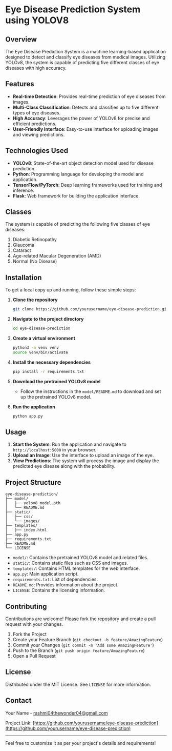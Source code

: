 

# Eye Disease Prediction System using YOLOV8

## Overview

The Eye Disease Prediction System is a machine learning-based application designed to detect and classify eye diseases from medical images. Utilizing YOLOv8, the system is capable of predicting five different classes of eye diseases with high accuracy.

## Features

- **Real-time Detection**: Provides real-time prediction of eye diseases from images.
- **Multi-Class Classification**: Detects and classifies up to five different types of eye diseases.
- **High Accuracy**: Leverages the power of YOLOv8 for precise and efficient predictions.
- **User-Friendly Interface**: Easy-to-use interface for uploading images and viewing predictions.

## Technologies Used

- **YOLOv8**: State-of-the-art object detection model used for disease prediction.
- **Python**: Programming language for developing the model and application.
- **TensorFlow/PyTorch**: Deep learning frameworks used for training and inference.
- **Flask**: Web framework for building the application interface.

## Classes

The system is capable of predicting the following five classes of eye diseases:

1. Diabetic Retinopathy
2. Glaucoma
3. Cataract
4. Age-related Macular Degeneration (AMD)
5. Normal (No Disease)

## Installation

To get a local copy up and running, follow these simple steps:

1. **Clone the repository**
    ```bash
    git clone https://github.com/yourusername/eye-disease-prediction.git
    ```

2. **Navigate to the project directory**
    ```bash
    cd eye-disease-prediction
    ```

3. **Create a virtual environment**
    ```bash
    python3 -m venv venv
    source venv/bin/activate
    ```

4. **Install the necessary dependencies**
    ```bash
    pip install -r requirements.txt
    ```

5. **Download the pretrained YOLOv8 model**
    - Follow the instructions in the `model/README.md` to download and set up the pretrained YOLOv8 model.

6. **Run the application**
    ```bash
    python app.py
    ```

## Usage

1. **Start the System**: Run the application and navigate to `http://localhost:5000` in your browser.
2. **Upload an Image**: Use the interface to upload an image of the eye.
3. **View Predictions**: The system will process the image and display the predicted eye disease along with the probability.

## Project Structure

```
eye-disease-prediction/
├── model/
│   ├── yolov8_model.pth
│   └── README.md
├── static/
│   ├── css/
│   └── images/
├── templates/
│   ├── index.html
├── app.py
├── requirements.txt
├── README.md
└── LICENSE
```

- `model/`: Contains the pretrained YOLOv8 model and related files.
- `static/`: Contains static files such as CSS and images.
- `templates/`: Contains HTML templates for the web interface.
- `app.py`: Main application script.
- `requirements.txt`: List of dependencies.
- `README.md`: Provides information about the project.
- `LICENSE`: Contains the licensing information.

## Contributing

Contributions are welcome! Please fork the repository and create a pull request with your changes.

1. Fork the Project
2. Create your Feature Branch (`git checkout -b feature/AmazingFeature`)
3. Commit your Changes (`git commit -m 'Add some AmazingFeature'`)
4. Push to the Branch (`git push origin feature/AmazingFeature`)
5. Open a Pull Request

## License

Distributed under the MIT License. See `LICENSE` for more information.

## Contact

Your Name - rashmi04thewonder04@gmail.com

Project Link: [https://github.com/yourusername/eye-disease-prediction](https://github.com/yourusername/eye-disease-prediction)

---

Feel free to customize it as per your project's details and requirements!
